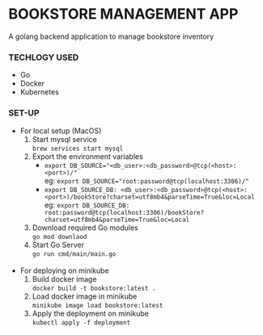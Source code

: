 # BOOKSTORE MANAGEMENT APP
A golang backend application to manage bookstore inventory

### TECHLOGY USED
- Go
- Docker
- Kubernetes

### SET-UP
- For local setup (MacOS)
  1. Start mysql service <br>
     `brew services start mysql`
  2. Export the environment variables
     - `export DB_SOURCE="<db_user>:<db_password>@tcp(<host>:<port>)/"` <br>
       eg: `export DB_SOURCE="root:password@tcp(localhost:3306)/"`
     - `export DB_SOURCE_DB: <db_user>:<db_password>@tcp(<host>:<port>)/bookStore?charset=utf8mb4&parseTime=True&loc=Local` <br>
       eg: `export DB_SOURCE_DB: root:password@tcp(localhost:3306)/bookStore?charset=utf8mb4&parseTime=True&loc=Local`
  3. Download required Go modules <br>
    `go mod downlaod`
  4. Start Go Server <br>
     `go run cmd/main/main.go`<br> <br>
- For deploying on minikube 
  1. Build docker image <br>
     `docker build -t bookstore:latest .`
  2. Load docker image in minikube <br>
     `minikube image load bookstore:latest` 
  3. Apply the deployment on minikube <br>
    `kubectl apply -f deployment`
  
